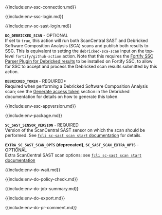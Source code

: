 {{include:env-ssc-connection.md}}

{{include:env-ssc-login.md}}

{{include:env-sc-sast-login.md}}

**`DO_DEBRICKED_SCAN`** - OPTIONAL    
If set to `true`, this action will run both ScanCentral SAST and Debricked Software Composition Analysis (SCA) scans and publish both results to SSC. This is equivalent to setting the `debricked-sca-scan` input on the top-level `fortify/github-action` action. Note that this requires the [Fortify SSC Parser Plugin for Debricked results](https://github.com/fortify/fortify-ssc-parser-debricked-cyclonedx) to be installed on Fortify SSC, to allow for SSC to accept and process the Debricked scan results submitted by this action.

**`DEBRICKED_TOKEN`** - REQUIRED*       
Required when performing a Debricked Software Composition Analysis scan; see the [Generate access token](https://docs.debricked.com/product/administration/generate-access-token) section in the Debricked documentation for details on how to generate this token.

{{include:env-ssc-appversion.md}}

{{include:env-package.md}}

**`SC_SAST_SENSOR_VERSION`** - REQUIRED     
Version of the ScanCentral SAST sensor on which the scan should be performed. See [`fcli sc-sast scan start` documentation]({{var:fcli-doc-base-url}}/manpage/fcli-sc-sast-scan-start.html#_options_for_scanning_a_package_file) for details.

**`EXTRA_SC_SAST_SCAN_OPTS` (deprecated), `SC_SAST_SCAN_EXTRA_OPTS`** - OPTIONAL    
Extra ScanCentral SAST scan options; see [`fcli sc-sast scan start` documentation]({{var:fcli-doc-base-url}}/manpage/fcli-sc-sast-scan-start.html)

{{include:env-do-wait.md}}

{{include:env-do-policy-check.md}}

{{include:env-do-job-summary.md}}

{{include:env-do-export.md}}

{{include:env-do-pr-comment.md}}

